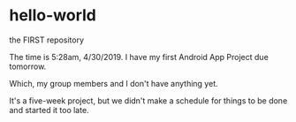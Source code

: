 # hello-world
the FIRST repository

The time is 5:28am, 4/30/2019.
I have my first Android App Project due tomorrow.

Which, my group members and I don't have anything yet. 

It's a five-week project, but we didn't make a schedule for things to be done and started it too late.

